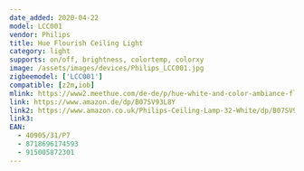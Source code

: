 ```yaml
---
date_added: 2020-04-22
model: LCC001
vendor: Philips
title: Hue Flourish Ceiling Light
category: light
supports: on/off, brightness, colortemp, colorxy
image: /assets/images/devices/Philips_LCC001.jpg
zigbeemodel: ['LCC001']
compatible: [z2m,iob]
mlink: https://www2.meethue.com/de-de/p/hue-white-and-color-ambiance-flourish-deckenleuchte/4090531P9
link: https://www.amazon.de/dp/B07SV93L8Y
link2: https://www.amazon.co.uk/Philips-Ceiling-Lamp-32-White/dp/B07SV93L8Y
link3: 
EAN:
  - 40905/31/P7
  - 8718696174593
  - 915005872301
---
```

